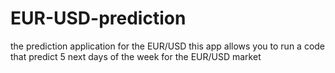 # EUR-USD-prediction
the prediction application for the EUR/USD
this app allows you to run a code that predict 5 next days of the week for the EUR/USD market
